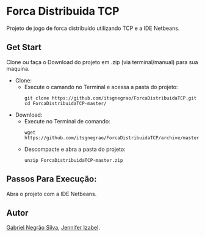 # Forca Distribuida TCP
Projeto de jogo de forca distribuído utilizando TCP e a IDE Netbeans.
## Get Start
Clone ou faça o Download do projeto em .zip (via terminal/manual) para sua maquina.
- Clone:
  - Execute o camando no Terminal e acessa a pasta do projeto:
    ```
    git clone https://github.com/itsgnegrao/ForcaDistribuidaTCP.git
    cd ForcaDistribuidaTCP-master/
    ```
- Download:
  - Execute no Terminal de comando:
    ```
    wget https://github.com/itsgnegrao/ForcaDistribuidaTCP/archive/master.zip
    ```
  - Descompacte e abra a pasta do projeto:
    ```
    unzip ForcaDistribuidaTCP-master.zip
    ```
## Passos Para Execução:
  Abra o projeto com a IDE Netbeans.
## Autor
[Gabriel Negrão Silva](https://github.com/itsgnegrao), [Jennifer Izabel](https://github.com/JenniferIzabel).
